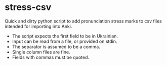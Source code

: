 # stress-csv

Quick and dirty python script to add pronunciation stress marks to csv files intended for importing into Anki.
- The script expects the first field to be in Ukrainian.
- Input can be read from a file, or provided on stdin.
- The separator is assumed to be a comma.
- Single column files are fine.
- Fields with commas must be quoted.
